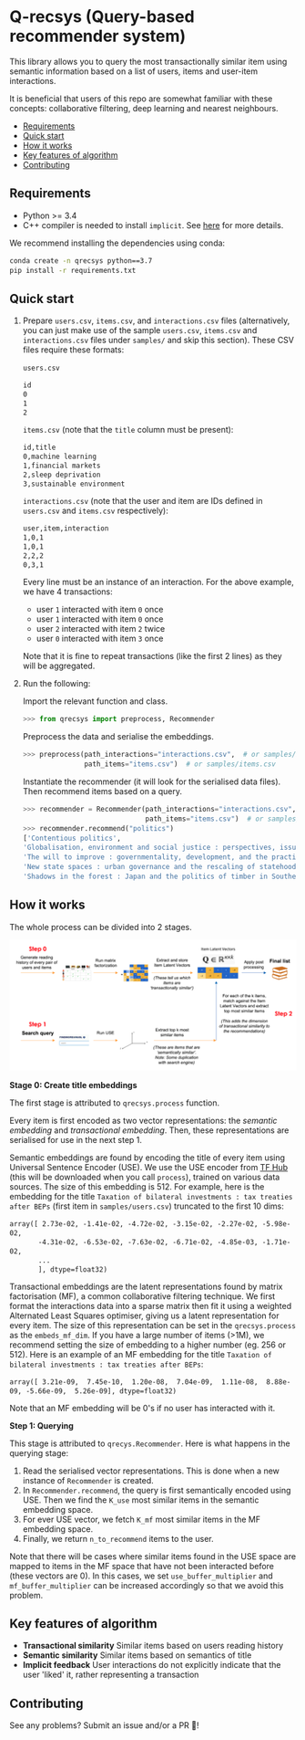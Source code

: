 # Q-recsys (Query-based recommender system)

This library allows you to query the most transactionally similar item using semantic information based on a list of users, items and user-item interactions.

It is beneficial that users of this repo are somewhat familiar with these concepts:
collaborative filtering, deep learning and nearest neighbours.

* [Requirements](#requirements)
* [Quick start](#quick-start)
* [How it works](#how-it-works)
* [Key features of algorithm](#key-features-of-algorithm)
* [Contributing](#contributing)

## Requirements

* Python >= 3.4
* C++ compiler is needed to install `implicit`. See [here](https://github.com/benfred/implicit#installation)
for more details.

We recommend installing the dependencies using conda:

```bash
conda create -n qrecsys python==3.7
pip install -r requirements.txt
```

## Quick start

1. Prepare `users.csv`, `items.csv`, and `interactions.csv` files (alternatively, you can just make use of the sample `users.csv`, `items.csv` and `interactions.csv` files
    under `samples/` and skip this section). These CSV files require these formats:

    `users.csv`

    ```text
    id
    0
    1
    2
    ```

    `items.csv` (note that the `title` column must be present):

    ```text
    id,title
    0,machine learning
    1,financial markets
    2,sleep deprivation
    3,sustainable environment
    ```

    `interactions.csv` (note that the user and item are IDs defined in `users.csv` and `items.csv` respectively):

    ```text
    user,item,interaction
    1,0,1
    1,0,1
    2,2,2
    0,3,1
    ```

    Every line must be an instance of an interaction. For the above example, we have 4 transactions:
    * user `1` interacted with item `0` once
    * user `1` interacted with item `0` once
    * user `2` interacted with item `2` twice
    * user `0` interacted with item `3` once

    Note that it is fine to repeat transactions (like the first 2 lines) as they will be aggregated.

2. Run the following:

    Import the relevant function and class.

    ```python
    >>> from qrecsys import preprocess, Recommender
    ```

    Preprocess the data and serialise the embeddings.

    ```python
    >>> preprocess(path_interactions="interactions.csv",  # or samples/interactions.csv
                   path_items="items.csv")  # or samples/items.csv
    ```

    Instantiate the recommender (it will look for the serialised data files). Then recommend items based on a query.

    ```python
    >>> recommender = Recommender(path_interactions="interactions.csv",   # or samples/interactions.csv
                                  path_items="items.csv")  # or samples/items.csv
    >>> recommender.recommend("politics")
    ['Contentious politics',
    'Globalisation, environment and social justice : perspectives, issues and concerns',
    'The will to improve : governmentality, development, and the practice of politics',
    'New state spaces : urban governance and the rescaling of statehood',
    'Shadows in the forest : Japan and the politics of timber in Southeast Asia']
    ```

## How it works

The whole process can be divided into 2 stages.

![qrecsys.png](qrecsys.png)

**Stage 0: Create title embeddings**

The first stage is attributed to `qrecsys.process` function.

Every item is first encoded as two vector representations: the *semantic embedding* and *transactional embedding*. Then, these representations are
serialised for use in the next step 1.

Semantic embeddings are found by encoding the title of every item using Universal Sentence Encoder (USE). We use the USE encoder from [TF Hub](https://tfhub.dev) (this will be downloaded when you call `process`), trained on various data sources. The size of this embedding is 512. For example, here is the embedding for the title `Taxation of bilateral investments : tax treaties after BEPs` (first item in `samples/users.csv`) truncated to the first 10 dims:

```
array([ 2.73e-02, -1.41e-02, -4.72e-02, -3.15e-02, -2.27e-02, -5.98e-02,
       -4.31e-02, -6.53e-02, -7.63e-02, -6.71e-02, -4.85e-03, -1.71e-02,
       ...
       ], dtype=float32)
```

Transactional embeddings are the latent representations found by matrix factorisation (MF), a common collaborative filtering technique. We first format the interactions data into a sparse matrix then fit it using a weighted Alternated Least Squares optimiser, giving us a latent representation for every item. The size of this representation can be set in the `qrecsys.process` as the `embeds_mf_dim`. If you have a large number of items (>1M), we recommend setting the size of embedding to a higher number (eg. 256 or 512). Here is an example of an MF embedding for the title `Taxation of bilateral investments : tax treaties after BEPs`:

```
array([ 3.21e-09,  7.45e-10,  1.20e-08,  7.04e-09,  1.11e-08,  8.88e-09, -5.66e-09,  5.26e-09], dtype=float32)
```

Note that an MF embedding will be 0's if no user has interacted with it.

**Step 1: Querying**

This stage is attributed to `qrecys.Recommender`. Here is what happens in the querying stage:

1. Read the serialised vector representations. This is done when a new instance of `Recommender` is created.
2. In `Recommender.recommend`, the query is first semantically encoded using USE. Then we find the `K_use` most similar items in the semantic embedding space.
3. For ever USE vector, we fetch `K_mf` most similar items in the MF embedding space.
4. Finally, we return `n_to_recommend` items to the user.

Note that there will be cases where similar items found in the USE space are mapped to items in the MF space that have not been interacted before (these vectors are 0). In this cases, we set `use_buffer_multiplier` and `mf_buffer_multiplier` can be increased accordingly so that we avoid this problem.

## Key features of algorithm

* **Transactional similarity** Similar items based on users reading history
* **Semantic similarity** Similar items based on semantics of title
* **Implicit feedback** User interactions do not explicitly indicate that the user 'liked' it, rather representing a transaction

## Contributing

See any problems? Submit an issue and/or a PR 🤗!
